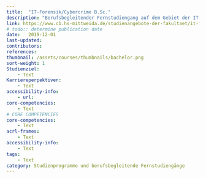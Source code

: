 ```yaml
---
title:  "IT-Forensik/Cybercrime B.Sc."
description: "Berufsbegleitender Fernstudiengang auf dem Gebiet der IT-Forensik/Cybercrime. "
link: https://www.cb.hs-mittweida.de/studienangebote-der-fakultaet/it-forensikcybercrime/
# todo:: determine publication date
date:   2019-12-01
last-updated:
contributors:
references:
thumbnail: /assets/courses/thumbnails/bachelor.png
sort-weight: 1
Studienziel:
    - Text
Karriereperpektiven:
    - Text
accessibility-info:
    - url: 
core-competencies:
    - Text
# CORE COMPETENCIES
core-competencies:
    - Text
acrl-frames:
    - Text
accessibility-info:
    - Text
tags:
    - Text
category: Studienprogramme und berufsbegleitende Fernstudiengänge
---
```

